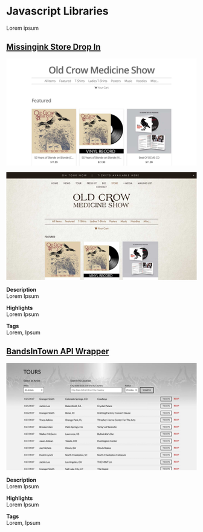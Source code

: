 # Javascript Libraries
Lorem ipsum

## [Missingink Store Drop In](https://shop.missingink.com/crowmedicine)

<div class="image-grid half">
    <p><img src="/assets/images/projects/missinginkshop.jpg"/></p>
    <p><img src="/assets/images/projects/old-crow-site-merch.jpg"/></p>
</div>

__Description__  
Lorem Ipsum

__Highlights__  
Lorem Ipsum

__Tags__  
Lorem, Ipsum

## [BandsInTown API Wrapper](https://www.npmjs.com/package/bandsintown-events)

<div class="image-grid">
    <p><img src="/assets/images/projects/bbr-tour.jpg"/></p>
</div>

__Description__  
Lorem Ipsum

__Highlights__  
Lorem Ipsum

__Tags__  
Lorem, Ipsum
